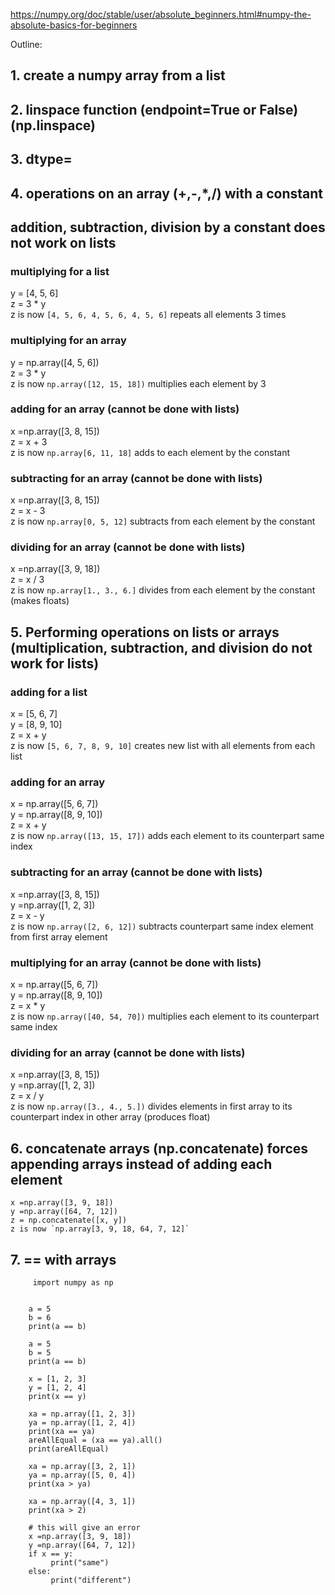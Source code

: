 https://numpy.org/doc/stable/user/absolute_beginners.html#numpy-the-absolute-basics-for-beginners

Outline:
## 1. create a numpy array from a list

## 2. linspace function (endpoint=True or False)(np.linspace)

## 3. dtype=

## 4. operations on an array (+,-,*,/) with a constant
## addition, subtraction, division by a constant does not work on lists

   ### multiplying for a list
   
   y = [4, 5, 6]  
   z = 3 * y  
   z is now `[4, 5, 6, 4, 5, 6, 4, 5, 6]` repeats all elements 3 times
   
   ### multiplying for an array
   
   y = np.array([4, 5, 6])  
   z = 3 * y  
   z is now `np.array([12, 15, 18])` multiplies each element by 3
   
   ### adding for an array (cannot be done with lists)
   
   x =np.array([3, 8, 15])  
   z = x + 3  
   z is now `np.array[6, 11, 18]` adds to each element by the constant
   
   ### subtracting for an array (cannot be done with lists)
   
   x =np.array([3, 8, 15])  
   z = x - 3  
   z is now `np.array[0, 5, 12]` subtracts from each element by the constant
   
   ### dividing for an array (cannot be done with lists)
   
   x =np.array([3, 9, 18])  
   z = x / 3  
   z is now `np.array[1., 3., 6.]` divides from each element by the constant (makes floats)
   
## 5. Performing operations on lists or arrays (multiplication, subtraction, and division do not work for lists)

   ### adding for a list
   
   x = [5, 6, 7]  
   y = [8, 9, 10]  
   z = x + y  
   z is now `[5, 6, 7, 8, 9, 10]` creates new list with all elements from each list
   
   ### adding for an array
   
   x = np.array([5, 6, 7])  
   y = np.array([8, 9, 10])  
   z = x + y  
   z is now `np.array([13, 15, 17])` adds each element to its counterpart same index
   
   ### subtracting for an array (cannot be done with lists)

   x =np.array([3, 8, 15])  
   y =np.array([1, 2, 3])  
   z = x - y  
   z is now `np.array([2, 6, 12])` subtracts counterpart same index element from first array element
   
   ### multiplying for an array (cannot be done with lists)

   x = np.array([5, 6, 7])  
   y = np.array([8, 9, 10])  
   z = x * y  
   z is now `np.array([40, 54, 70])` multiplies each element to its counterpart same index
    
   ### dividing for an array (cannot be done with lists)

   x =np.array([3, 8, 15])  
   y =np.array([1, 2, 3])  
   z = x / y  
   z is now `np.array([3., 4., 5.])` divides elements in first array to its counterpart index in other array (produces float)
   
## 6. concatenate arrays (np.concatenate) forces appending arrays instead of adding each element

    x =np.array([3, 9, 18])  
    y =np.array([64, 7, 12])  
    z = np.concatenate([x, y])  
    z is now `np.array[3, 9, 18, 64, 7, 12]`
   
## 7. == with arrays

```python3
     import numpy as np

    
    a = 5
    b = 6
    print(a == b)
    
    a = 5
    b = 5
    print(a == b)
    
    x = [1, 2, 3]
    y = [1, 2, 4]
    print(x == y)
    
    xa = np.array([1, 2, 3])
    ya = np.array([1, 2, 4])
    print(xa == ya)
    areAllEqual = (xa == ya).all()
    print(areAllEqual)
    
    xa = np.array([3, 2, 1])
    ya = np.array([5, 0, 4])
    print(xa > ya)
    
    xa = np.array([4, 3, 1])
    print(xa > 2)
    
    # this will give an error
    x =np.array([3, 9, 18])
    y =np.array([64, 7, 12])
    if x == y:
         print("same")
    else:
         print("different")

```
